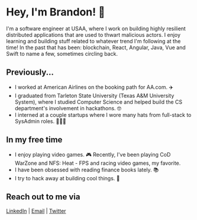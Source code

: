 # Hey, I'm Brandon! 👋

I'm a software engineer at USAA, where I work on building highly resilient distributed applications that are used to thwart malicious actors. I enjoy learning and building stuff related to whatever trend I'm following at the time! In the past that has been: blockchain, React, Angular, Java, Vue and Swift to name a few, sometimes circling back.

## Previously...
* I worked at American Airlines on the booking path for AA.com. ✈️
* I graduated from Tarleton State University (Texas A&M University System), where I studied Computer Science and helped build the CS department's involvement in hackathons. 🤓
* I interned at a couple startups where I wore many hats from full-stack to SysAdmin roles. 🧙🏼‍♂️

## In my free time
* I enjoy playing video games. 🎮 Recently, I've been playing CoD WarZone and NFS: Heat - FPS and racing video games, my favorite.
* I have been obsessed with reading finance books lately. 📚
* I try to hack away at building cool things. 🔨

## Reach out to me via
[LinkedIn](https://www.linkedin.com/in/brandonjurado/) | [Email](hello@bjurado.com) | [Twitter](https://twitter.com/BrandonJDev)
<!--
**brandonjurado/brandonjurado** is a ✨ _special_ ✨ repository because its `README.md` (this file) appears on your GitHub profile.

Here are some ideas to get you started:

- 🔭 I’m currently working on ...
- 🌱 I’m currently learning ...
- 👯 I’m looking to collaborate on ...
- 🤔 I’m looking for help with ...
- 💬 Ask me about ...
- 📫 How to reach me: ...
- 😄 Pronouns: ...
- ⚡ Fun fact: ...
-->
